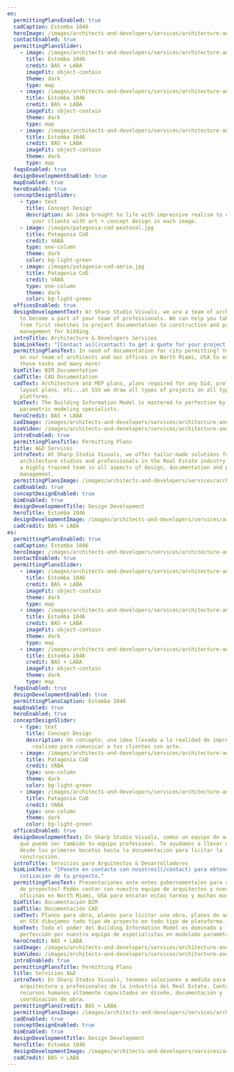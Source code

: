 ```yaml
---
en:
  permittingPlansEnabled: true
  cadCaption: Estomba 1046
  heroImage: /images/architects-and-developers/services/architecture-and-developer/hero.jpg
  contactEnabled: true
  permittingPlansSlider:
    - image: /images/architects-and-developers/services/architecture-and-developer/permitting-plans-slider-1.jpg
      title: Estomba 1046
      credit: BAS + LABA
      imageFit: object-contain
      theme: dark
      type: map
    - image: /images/architects-and-developers/services/architecture-and-developer/permitting-plans-slider-2.jpg
      title: Estomba 1046
      credit: BAS + LABA
      imageFit: object-contain
      theme: dark
      type: map
    - image: /images/architects-and-developers/services/architecture-and-developer/permitting-plans-slider-3.jpg
      title: Estomba 1046
      credit: BAS + LABA
      imageFit: object-contain
      theme: dark
      type: map
  faqsEnabled: true
  designDevelopmentEnabled: true
  mapEnabled: true
  heroEnabled: true
  conceptDesignSlider:
    - type: text
      title: Concept Design
      description: An idea brought to life with impressive realism to communicate to
        your clients with art + concept design in each image.
    - image: /images/patagonia-cod-peatonal.jpg
      title: Patagonia CoD
      credit: VABA
      type: one-column
      theme: dark
      color: bg-light-green
    - image: /images/patagonia-cod-aeria.jpg
      title: Patagonia CoD
      credit: VABA
      type: one-column
      theme: dark
      color: bg-light-green
  officesEnabled: true
  designDevelopmentText: At Sharp Studio Visuals, we are a team of architects able
    to become a part of your team of professionals. We can help you take an idea
    from first sketches to project documentation to construction and project
    management for bidding.
  introTitle: Architecture & Developers Services
  bimLinkText: "[Contact us](/contact) to get a quote for your project and any BIM image."
  permittingPlansText: In need of documentation for city permitting? You can count
    on our team of architects and our offices in North Miami, USA to execute
    these tasks and many more!
  bimTitle: BIM Documentation
  cadTitle: CAD Documentation
  cadText: Architecture and MEP plans, plans required for any bid, preliminary and
    layout plans, etc...at SSV we draw all types of projects on all types of
    platforms.
  bimText: The Building Information Model is mastered to perfection by our team of
    parametric modeling specialists.
  heroCredit: BAS + LABA
  cadImage: /images/architects-and-developers/services/architecture-and-developer/cad.jpg
  bimVideo: /images/architects-and-developers/services/architecture-and-developer/bim.mp4
  introEnabled: true
  permittingPlansTitle: Permitting Plans
  title: A&D Services
  introText: At Sharp Studio Visuals, we offer tailor-made solutions for
    architecture studios and professionals in the Real Estate industry. We have
    a highly trained team in all aspects of design, documentation and project
    management.
  permittingPlansImage: /images/architects-and-developers/services/architecture-and-developer/permitting-plans.jpg
  cadEnabled: true
  conceptDesignEnabled: true
  bimEnabled: true
  designDevelopmentTitle: Design Development
  heroTitle: Estomba 1046
  designDevelopmentImage: /images/architects-and-developers/services/architecture-and-developer/design-development.jpg
  cadCredit: BAS + LABA
es:
  permittingPlansEnabled: true
  cadCaption: Estomba 1046
  heroImage: /images/architects-and-developers/services/architecture-and-developer/hero.jpg
  contactEnabled: true
  permittingPlansSlider:
    - image: /images/architects-and-developers/services/architecture-and-developer/permitting-plans-slider-1.jpg
      title: Estomba 1046
      credit: BAS + LABA
      imageFit: object-contain
      theme: dark
      type: map
    - image: /images/architects-and-developers/services/architecture-and-developer/permitting-plans-slider-2.jpg
      title: Estomba 1046
      credit: BAS + LABA
      imageFit: object-contain
      theme: dark
      type: map
    - image: /images/architects-and-developers/services/architecture-and-developer/permitting-plans-slider-3.jpg
      title: Estomba 1046
      credit: BAS + LABA
      imageFit: object-contain
      theme: dark
      type: map
  faqsEnabled: true
  designDevelopmentEnabled: true
  permittingPlansCaption: Estomba 1046
  mapEnabled: true
  heroEnabled: true
  conceptDesignSlider:
    - type: text
      title: Concept Design
      description: Un concepto, una idea llevada a la realidad de impresionante
        realismo para comunicar a tus clientes con arte.
    - image: /images/architects-and-developers/services/architecture-and-developer/concept-design-1.jpg
      title: Patagonia CoD
      credit: VABA
      type: one-column
      theme: dark
      color: bg-light-green
    - image: /images/architects-and-developers/services/architecture-and-developer/concept-design-2.jpg
      title: Patagonia CoD
      credit: VABA
      type: one-column
      theme: dark
      color: bg-light-green
  officesEnabled: true
  designDevelopmentText: En Sharp Studio Visuals, somos un equipo de arquitectos
    que puede ser también tu equipo profesional. Te ayudamos a llevar una idea
    desde los primeros bocetos hasta la documentación para licitar la
    construcción.
  introTitle: Servicios para Arquitectos & Desarrolladores
  bimLinkText: "[Ponete en contacto con nosotros](/contact) para obtener una
    cotización de tu proyecto."
  permittingPlansText: Presentaciones ante entes gubernamentales para aprobación
    de proyectos? Podés contar con nuestro equipo de arquitectos y nuestras
    oficinas en North Miami, USA para encarar estas tareas y muchas mas!
  bimTitle: Documentación BIM
  cadTitle: Documentación CAD
  cadText: Planos para obra, planos para licitar una obra, planos de anteproyecto,
    en SSV dibujamos todo tipo de proyecto en todo tipo de plataforma.
  bimText: Todo el poder del Building Information Model es dominado a la
    perfección por nuestro equipo de especialistas en modelado paramétrico.
  heroCredit: BAS + LABA
  cadImage: /images/architects-and-developers/services/architecture-and-developer/cad.jpg
  bimVideo: /images/architects-and-developers/services/architecture-and-developer/bim.mp4
  introEnabled: true
  permittingPlansTitle: Permitting Plans
  title: Servicios A&D
  introText: En Sharp Studio Visuals, tenemos soluciones a medida para estudios de
    arquitectura y profesionales de la industria del Real Estate. Contamos con
    recursos humanos altamente capacitados en diseño, documentación y
    coordinación de obra.
  permittingPlansCredit: BAS + LABA
  permittingPlansImage: /images/architects-and-developers/services/architecture-and-developer/permitting-plans.jpg
  cadEnabled: true
  conceptDesignEnabled: true
  bimEnabled: true
  designDevelopmentTitle: Design Development
  heroTitle: Estomba 1046
  designDevelopmentImage: /images/architects-and-developers/services/architecture-and-developer/design-development.jpg
  cadCredit: BAS + LABA
---
```

